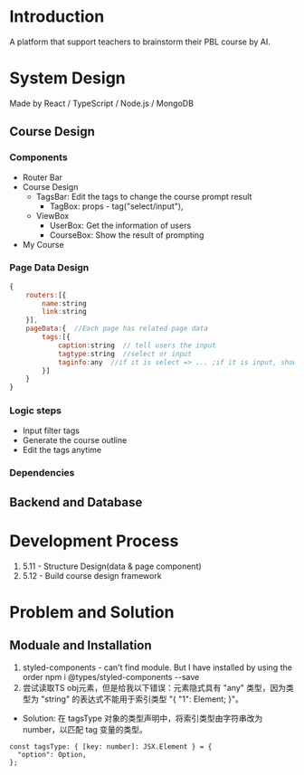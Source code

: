 # Introduction
A platform that support teachers to brainstorm their PBL course by AI.

# System Design
Made by React / TypeScript / Node.js / MongoDB

## Course Design
### Components
- Router Bar
- Course Design
  - TagsBar: Edit the tags to change the course prompt result
    - TagBox: props - tag("select/input"),
  - ViewBox
    - UserBox: Get the information of users
    - CourseBox: Show the result of prompting
- My Course

### Page Data Design
```js
{
    routers:[{
        name:string
        link:string
    }],
    pageData:{  //Each page has related page data
        tags:[{
            caption:string  // tell users the input
            tagtype:string  //select or input
            taginfo:any  //if it is select => ... ;if it is input, show text 
        }]
    }
}
```
### Logic steps
- Input filter tags
- Generate the course outline
- Edit the tags anytime

### Dependencies

## Backend and Database


# Development Process
1. 5.11 - Structure Design(data & page component)
2. 5.12 - Build course design framework


# Problem and Solution
## Moduale and Installation
1. styled-components - can't find module. But I have installed by using the order npm i @types/styled-components --save
2. 尝试读取TS obj元素，但是给我以下错误：元素隐式具有 "any" 类型，因为类型为 "string" 的表达式不能用于索引类型 "{ "1": Element; }"。
- Solution: 在 tagsType 对象的类型声明中，将索引类型由字符串改为 number，以匹配 tag 变量的类型。
```JS
const tagsType: { [key: number]: JSX.Element } = {
  "option": Option,
};
``` 